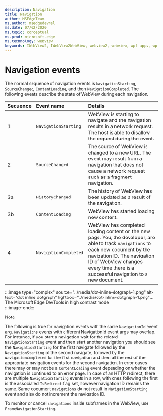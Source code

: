 ```yaml
---
description: Navigation
title: Navigation
author: MSEdgeTeam
ms.author: msedgedevrel
ms.date: 07/02/2020
ms.topic: conceptual
ms.prod: microsoft-edge
ms.technology: webview
keywords: IWebView2, IWebView2WebView, webview2, webview, wpf apps, wpf, edge, ICoreWebView2, ICoreWebView2Host, browser control, edge html
---
```


# Navigation events  

The normal sequence of navigation events is `NavigationStarting`, `SourceChanged`, `ContentLoading`, and then `NavigationCompleted`.  The following events describe the state of WebView during each navigation.  

| Sequence | Event name | Details |  
|:--- |:--- |:--- |  
| 1 | `NavigationStarting`  |  WebView is starting to navigate and the navigation results in a network request.  The host is able to disallow the request during the event.  |  
| 2 | `SourceChanged`  |  The source of WebView is changed to a new URL.  The event may result from a navigation that does not cause a network request such as a fragment navigation.  |  
| 3a | `HistoryChanged`  |  The history of WebView has been updated as a result of the navigation.  |  
| 3b | `ContentLoading`  |  WebView has started loading new content.  |  
| 4 | `NavigationCompleted`  |  WebView has completed loading content on the new page.  You, the developer, are able to track `navigations` to each new document by the navigation ID.  The navigation ID of WebView changes every time there is a successful navigation to a new document.  |  

:::image type="complex" source="../media/dot-inline-dotgraph-1.png" alt-text="dot inline dotgraph" lightbox="../media/dot-inline-dotgraph-1.png":::
   The Microsoft Edge DevTools in high contrast mode  
:::image-end:::  

> [!NOTE]
> The following is true for navigation events with the same `NavigationId` event arg.  `Navigations` events with different NavigationId event args may overlap.  For instance, if you start a navigation wait for the related `NavigationStarting` event and then start another navigation you should see the `NavigationStarting` for the first navigate followed by the `NavigationStarting` of the second navigate, followed by the `NavigationCompleted` for the first navigation and then all the rest of the appropriate navigation events for the second navigation.  In error cases there may or may not be a `ContentLoading` event depending on whether the navigation is continued to an error page.  In case of an HTTP redirect, there are multiple `NavigationStarting` events in a row, with ones following the first is the associated `IsRedirect` flag set, however navigation ID remains the same.  Same document `navigations` do not result in `NavigationStarting` event and also do not increment the navigation ID.  

To monitor or cancel `navigations` inside subframes in the WebView, use `FrameNavigationStarting`.  

<!-- links -->  
